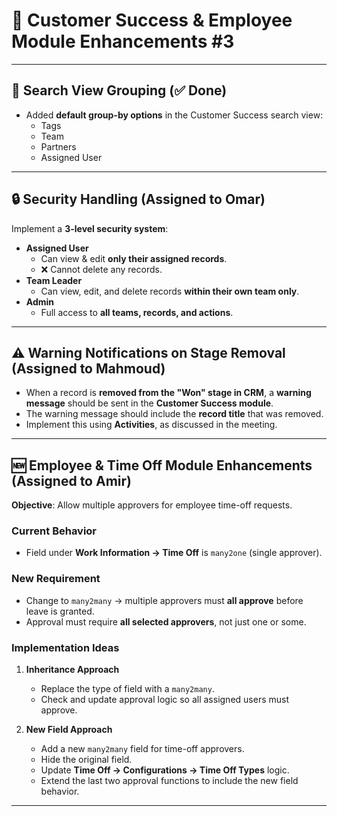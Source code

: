 # 🚀 Customer Success & Employee Module Enhancements #3

---

## 🔎 Search View Grouping (✅ Done)

- Added **default group-by options** in the Customer Success search view:
  - Tags
  - Team
  - Partners
  - Assigned User

---

## 🔒 Security Handling (Assigned to **Omar**)

Implement a **3-level security system**:

- **Assigned User**
  - Can view & edit **only their assigned records**.
  - ❌ Cannot delete any records.
- **Team Leader**
  - Can view, edit, and delete records **within their own team only**.
- **Admin**
  - Full access to **all teams, records, and actions**.

---

## ⚠️ Warning Notifications on Stage Removal (Assigned to **Mahmoud**)

- When a record is **removed from the "Won" stage in CRM**, a **warning message** should be sent in the **Customer Success module**.
- The warning message should include the **record title** that was removed.
- Implement this using **Activities**, as discussed in the meeting.

---

## 🆕 Employee & Time Off Module Enhancements (Assigned to **Amir**)

**Objective**: Allow multiple approvers for employee time-off requests.

### Current Behavior
- Field under **Work Information → Time Off** is `many2one` (single approver).

### New Requirement
- Change to `many2many` → multiple approvers must **all approve** before leave is granted.
- Approval must require **all selected approvers**, not just one or some.

### Implementation Ideas
1. **Inheritance Approach**
   - Replace the type of field with a `many2many`.
   - Check and update approval logic so all assigned users must approve.

2. **New Field Approach**
   - Add a new `many2many` field for time-off approvers.
   - Hide the original field.
   - Update **Time Off → Configurations → Time Off Types** logic.
   - Extend the last two approval functions to include the new field behavior.

-----------------------------------
